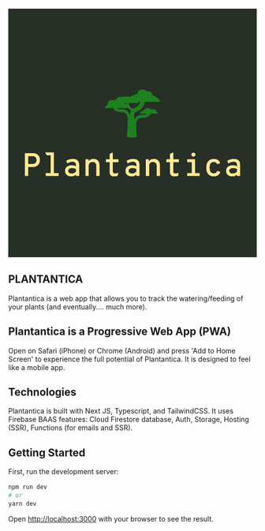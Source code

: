 ![Plantantica](public/Plantantica-logo.png)
## PLANTANTICA 
Plantantica is a web app that allows you to track the watering/feeding of your plants (and eventually.... much more).

## Plantantica is a Progressive Web App (PWA)
Open on Safari (iPhone) or Chrome (Android) and press 'Add to Home Screen' to experience the full potential of Plantantica. It is designed to feel like a mobile app.  

## Technologies
Plantantica is built with Next JS, Typescript, and TailwindCSS.
It uses Firebase BAAS features: Cloud Firestore database, Auth, Storage, Hosting (SSR), Functions (for emails and SSR).

## Getting Started

First, run the development server:

```bash
npm run dev
# or
yarn dev
```

Open [http://localhost:3000](http://localhost:3000) with your browser to see the result.
